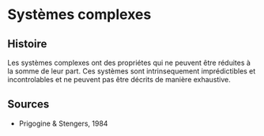 # Systèmes complexes


## Histoire

Les systèmes complexes ont des propriétes qui ne peuvent être réduites à la somme de leur part. Ces systèmes sont intrinsequement imprédictibles et incontrolables et ne peuvent pas être décrits de manière exhaustive. 

## Sources

- Prigogine  & Stengers, 1984
